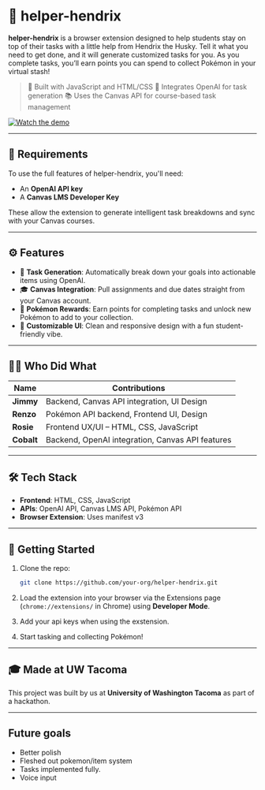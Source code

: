 # 🐶 helper-hendrix

**helper-hendrix** is a browser extension designed to help students stay on top of their tasks with a little help from Hendrix the Husky. Tell it what you need to get done, and it will generate customized tasks for you. As you complete tasks, you’ll earn points you can spend to collect Pokémon in your virtual stash!

> 🧩 Built with JavaScript and HTML/CSS
> 🤖 Integrates OpenAI for task generation
> 📚 Uses the Canvas API for course-based task management

[![Watch the demo](https://img.youtube.com/vi/pTieljmAOw0/0.jpg)](https://www.youtube.com/watch?v=pTieljmAOw0&t=42s)

---

## 🔑 Requirements

To use the full features of helper-hendrix, you'll need:

* An **OpenAI API key**
* A **Canvas LMS Developer Key**

These allow the extension to generate intelligent task breakdowns and sync with your Canvas courses.

---

## ⚙️ Features

* 🧾 **Task Generation**: Automatically break down your goals into actionable items using OpenAI.
* 🎓 **Canvas Integration**: Pull assignments and due dates straight from your Canvas account.
* 🐾 **Pokémon Rewards**: Earn points for completing tasks and unlock new Pokémon to add to your collection.
* 🎨 **Customizable UI**: Clean and responsive design with a fun student-friendly vibe.

---

## 👩‍💻 Who Did What

| Name       | Contributions                                    |
| ---------- | ------------------------------------------------ |
| **Jimmy**  | Backend, Canvas API integration, UI Design       |
| **Renzo**  | Pokémon API backend, Frontend UI, Design         |
| **Rosie**  | Frontend UX/UI – HTML, CSS, JavaScript           |
| **Cobalt** | Backend, OpenAI integration, Canvas API features |

---

## 🛠 Tech Stack

* **Frontend**: HTML, CSS, JavaScript
* **APIs**: OpenAI API, Canvas LMS API, Pokémon API
* **Browser Extension**: Uses manifest v3

---

## 🚀 Getting Started

1. Clone the repo:

   ```bash
   git clone https://github.com/your-org/helper-hendrix.git
   ```
2. Load the extension into your browser via the Extensions page (`chrome://extensions/` in Chrome) using **Developer Mode**.
3. Add your api keys when using the exstension. 
4. Start tasking and collecting Pokémon!

---

## 🎓 Made at UW Tacoma

This project was built by us at **University of Washington Tacoma** as part of a hackathon.

---

## Future goals
- Better polish
- Fleshed out pokemon/item system
- Tasks implemented fully.
- Voice input
